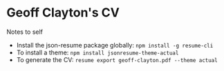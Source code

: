 # Geoff Clayton's CV

Notes to self
- Install the json-resume package globally: `npm install -g resume-cli`
- To install a theme: `npm install jsonresume-theme-actual`
- To generate the CV: `resume export geoff-clayton.pdf --theme actual`
